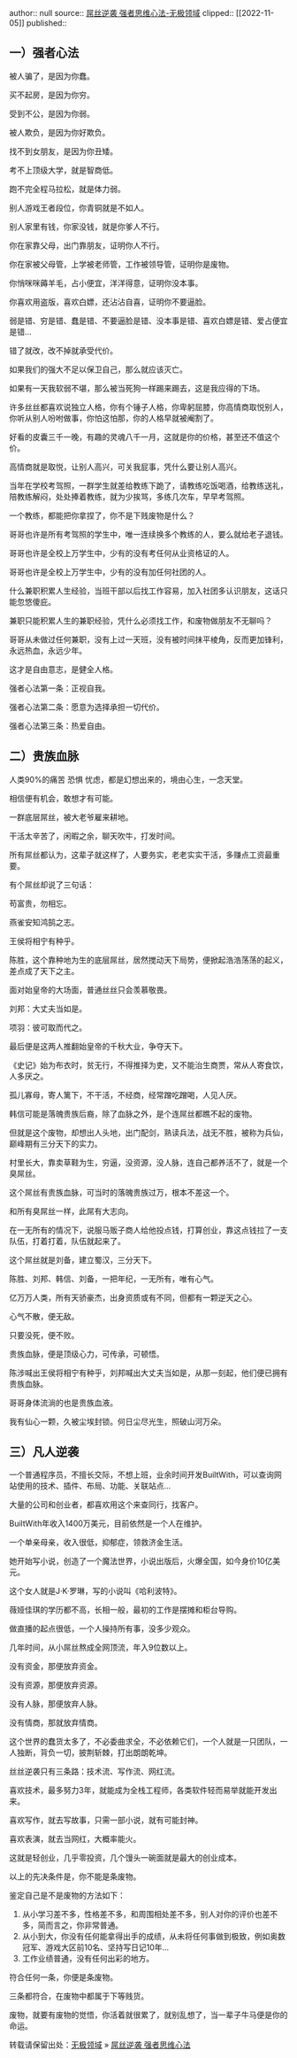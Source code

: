 author:: null
source:: [屌丝逆袭 强者思维心法-无极领域](http://1230.la/15164.html)
clipped:: [[2022-11-05]]
published:: 

## 一）强者心法

被人骗了，是因为你蠢。

买不起房，是因为你穷。

受到不公，是因为你弱。

被人欺负，是因为你好欺负。

找不到女朋友，是因为你丑矮。

考不上顶级大学，就是智商低。

跑不完全程马拉松，就是体力弱。

别人游戏王者段位，你青铜就是不如人。

别人家里有钱，你家没钱，就是你爹人不行。

你在家靠父母，出门靠朋友，证明你人不行。

你在家被父母管，上学被老师管，工作被领导管，证明你是废物。

你悄咪咪薅羊毛，占小便宜，洋洋得意，证明你没本事。

你喜欢用盗版，喜欢白嫖，还沾沾自喜，证明你不要逼脸。

弱是错、穷是错、蠢是错、不要逼脸是错、没本事是错、喜欢白嫖是错、爱占便宜是错…

错了就改，改不掉就承受代价。

如果我们的强大不足以保卫自己，那么就应该灭亡。

如果有一天我软弱不堪，那么被当死狗一样踢来踢去，这是我应得的下场。

许多丝丝都喜欢说独立人格，你有个锤子人格，你卑躬屈膝，你高情商取悦别人，你听从别人吩咐做事，你怕这怕那，你的人格早就被阉割了。

好看的皮囊三千一晚，有趣的灵魂八千一月，这就是你的价格，甚至还不值这个价。

高情商就是取悦，让别人高兴，可关我屁事，凭什么要让别人高兴。

当年在学校考驾照，一群学生就差给教练下跪了，请教练吃饭喝酒，给教练送礼，陪教练解闷，处处捧着教练，就为少挨骂，多练几次车，早早考驾照。

一个教练，都能把你拿捏了，你不是下贱废物是什么？

哥哥也许是所有考驾照的学生中，唯一连续换多个教练的人，要么就给老子退钱。

哥哥也许是全校上万学生中，少有的没有考任何从业资格证的人。

哥哥也许是全校上万学生中，少有的没有加任何社团的人。

什么兼职积累人生经验，当班干部以后找工作容易，加入社团多认识朋友，这话只能忽悠傻庇。

兼职只能积累人生的兼职经验，凭什么必须找工作，和废物做朋友不无聊吗？

哥哥从未做过任何兼职，没有上过一天班，没有被时间抹平棱角，反而更加锋利，永远热血，永远少年。

这才是自由意志，是健全人格。

强者心法第一条：正视自我。

强者心法第二条：愿意为选择承担一切代价。

强者心法第三条：热爱自由。

## 二）贵族血脉

人类90%的痛苦 恐惧 忧虑，都是幻想出来的，境由心生，一念天堂。

相信便有机会，敢想才有可能。

一群底层屌丝，被大老爷雇来耕地。

干活太辛苦了，闲暇之余，聊天吹牛，打发时间。

所有屌丝都认为，这辈子就这样了，人要务实，老老实实干活，多赚点工资最重要。

有个屌丝却说了三句话：

苟富贵，勿相忘。

燕雀安知鸿鹄之志。

王侯将相宁有种乎。

陈胜，这个靠种地为生的底层屌丝，居然搅动天下局势，便掀起浩浩荡荡的起义，差点成了天下之主。

面对始皇帝的大场面，普通丝丝只会羡慕敬畏。

刘邦：大丈夫当如是。

项羽：彼可取而代之。

最后便是这两人推翻始皇帝的千秋大业，争夺天下。

《史记》始为布衣时，贫无行，不得推择为吏，又不能治生商贾，常从人寄食饮，人多厌之。

孤儿寡母，寄人篱下，不干活，不经商，经常蹭吃蹭喝，人见人厌。

韩信可能是落魄贵族后裔，除了血脉之外，是个连屌丝都瞧不起的废物。

但就是这个废物，却想出人头地，出门配剑，熟读兵法，战无不胜，被称为兵仙，巅峰期有三分天下的实力。

村里长大，靠卖草鞋为生，穷逼，没资源，没人脉，连自己都养活不了，就是一个臭屌丝。

这个屌丝有贵族血脉，可当时的落魄贵族过万，根本不差这一个。

和所有臭屌丝一样，此屌有大志向。

在一无所有的情况下，说服马贩子商人给他投点钱，打算创业，靠这点钱拉了一支队伍，打着打着，队伍就起来了。

这个屌丝就是刘备，建立蜀汉，三分天下。

陈胜、刘邦、韩信、刘备，一把年纪，一无所有，唯有心气。

亿万万人类，所有天骄豪杰，出身资质或有不同，但都有一颗逆天之心。

心气不散，便无敌。

只要没死，便不败。

贵族血脉，便是顶级心力，可传承，可顿悟。

陈涉喊出王侯将相宁有种乎，刘邦喊出大丈夫当如是，从那一刻起，他们便已拥有贵族血脉。

哥哥身体流淌的也是贵族血液。

我有仙心一颗，久被尘埃封锁。何日尘尽光生，照破山河万朵。

## 三）凡人逆袭

一个普通程序员，不擅长交际，不想上班，业余时间开发BuiltWith，可以查询网站使用的技术、插件、布局、功能、关联站点…

大量的公司和创业者，都喜欢用这个来查同行，找客户。

BuiltWith年收入1400万美元，目前依然是一个人在维护。

一个单亲母亲，收入很低，抑郁症，领救济金生活。

她开始写小说，创造了一个魔法世界，小说出版后，火爆全国，如今身价10亿美元。

这个女人就是J·K·罗琳，写的小说叫《哈利波特》。

薇娅佳琪的学历都不高，长相一般，最初的工作是摆摊和柜台导购。

做直播的起点很低，一个人操持所有事，没多少观众。

几年时间，从小屌丝熬成全网顶流，年入9位数以上。

没有资金，那便放弃资金。

没有资源，那便放弃资源。

没有人脉，那便放弃人脉。

没有情商，那就放弃情商。

这个世界的蠢货太多了，不必委曲求全，不必依赖它们，一个人就是一只团队，一人独断，背负一切，披荆斩棘，打出朗朗乾坤。

丝丝逆袭只有三条路：技术流、写作流、网红流。

喜欢技术，最多努力3年，就能成为全栈工程师，各类软件轻而易举就能开发出来。

喜欢写作，就去写故事，只需一部小说，就有可能封神。

喜欢表演，就去当网红，大概率能火。

这就是轻创业，几乎零投资，几个馒头一碗面就是最大的创业成本。

以上的先决条件是，你不能是条废物。

鉴定自己是不是废物的方法如下：

1.  从小学习差不多，性格差不多，和周围相处差不多，别人对你的评价也差不多，简而言之，你非常普通。
2.  从小到大，你没有任何能拿得出手的成绩，从未将任何事做到极致，例如奥数冠军、游戏大区前10名、坚持写日记10年…
3.  工作业绩普通，没有任何出彩的地方。

符合任何一条，你便是条废物。

三条都符合，在废物中都属于下等贱货。

废物，就要有废物的觉悟，你活着就很累了，就别乱想了，当一辈子牛马便是你的命运。

转载请保留出处：[无极领域](http://1230.la/) » [屌丝逆袭 强者思维心法](http://1230.la/15164.html)